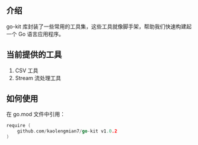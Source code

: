 ## 介绍
go-kit 库封装了一些常用的工具集，这些工具就像脚手架，帮助我们快速构建起一个 Go 语言应用程序。

## 当前提供的工具
1. CSV 工具
2. Stream 流处理工具

## 如何使用

在 go.mod 文件中引用：
```go
require (
	github.com/kaolengmian7/go-kit v1.0.2
)
```